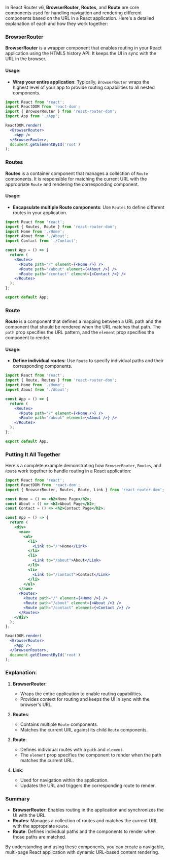 In React Router v6, **BrowserRouter**, **Routes**, and **Route** are core components used for handling navigation and rendering different components based on the URL in a React application. Here's a detailed explanation of each and how they work together:

### BrowserRouter

**BrowserRouter** is a wrapper component that enables routing in your React application using the HTML5 history API. It keeps the UI in sync with the URL in the browser.

#### Usage:

- **Wrap your entire application**: Typically, `BrowserRouter` wraps the highest level of your app to provide routing capabilities to all nested components.

```jsx
import React from 'react';
import ReactDOM from 'react-dom';
import { BrowserRouter } from 'react-router-dom';
import App from './App';

ReactDOM.render(
  <BrowserRouter>
    <App />
  </BrowserRouter>,
  document.getElementById('root')
);
```

### Routes

**Routes** is a container component that manages a collection of `Route` components. It is responsible for matching the current URL with the appropriate `Route` and rendering the corresponding component.

#### Usage:

- **Encapsulate multiple Route components**: Use `Routes` to define different routes in your application.

```jsx
import React from 'react';
import { Routes, Route } from 'react-router-dom';
import Home from './Home';
import About from './About';
import Contact from './Contact';

const App = () => {
  return (
    <Routes>
      <Route path="/" element={<Home />} />
      <Route path="/about" element={<About />} />
      <Route path="/contact" element={<Contact />} />
    </Routes>
  );
};

export default App;
```

### Route

**Route** is a component that defines a mapping between a URL path and the component that should be rendered when the URL matches that path. The `path` prop specifies the URL pattern, and the `element` prop specifies the component to render.

#### Usage:

- **Define individual routes**: Use `Route` to specify individual paths and their corresponding components.

```jsx
import React from 'react';
import { Route, Routes } from 'react-router-dom';
import Home from './Home';
import About from './About';

const App = () => {
  return (
    <Routes>
      <Route path="/" element={<Home />} />
      <Route path="/about" element={<About />} />
    </Routes>
  );
};

export default App;
```

### Putting It All Together

Here's a complete example demonstrating how `BrowserRouter`, `Routes`, and `Route` work together to handle routing in a React application:

```jsx
import React from 'react';
import ReactDOM from 'react-dom';
import { BrowserRouter, Routes, Route, Link } from 'react-router-dom';

const Home = () => <h2>Home Page</h2>;
const About = () => <h2>About Page</h2>;
const Contact = () => <h2>Contact Page</h2>;

const App = () => {
  return (
    <div>
      <nav>
        <ul>
          <li>
            <Link to="/">Home</Link>
          </li>
          <li>
            <Link to="/about">About</Link>
          </li>
          <li>
            <Link to="/contact">Contact</Link>
          </li>
        </ul>
      </nav>
      <Routes>
        <Route path="/" element={<Home />} />
        <Route path="/about" element={<About />} />
        <Route path="/contact" element={<Contact />} />
      </Routes>
    </div>
  );
};

ReactDOM.render(
  <BrowserRouter>
    <App />
  </BrowserRouter>,
  document.getElementById('root')
);
```

### Explanation:

1. **BrowserRouter**:
   - Wraps the entire application to enable routing capabilities.
   - Provides context for routing and keeps the UI in sync with the browser's URL.

2. **Routes**:
   - Contains multiple `Route` components.
   - Matches the current URL against its child `Route` components.

3. **Route**:
   - Defines individual routes with a `path` and `element`.
   - The `element` prop specifies the component to render when the path matches the current URL.

4. **Link**:
   - Used for navigation within the application.
   - Updates the URL and triggers the corresponding route to render.

### Summary

- **BrowserRouter**: Enables routing in the application and synchronizes the UI with the URL.
- **Routes**: Manages a collection of routes and matches the current URL with the appropriate `Route`.
- **Route**: Defines individual paths and the components to render when those paths are matched.

By understanding and using these components, you can create a navigable, multi-page React application with dynamic URL-based content rendering.